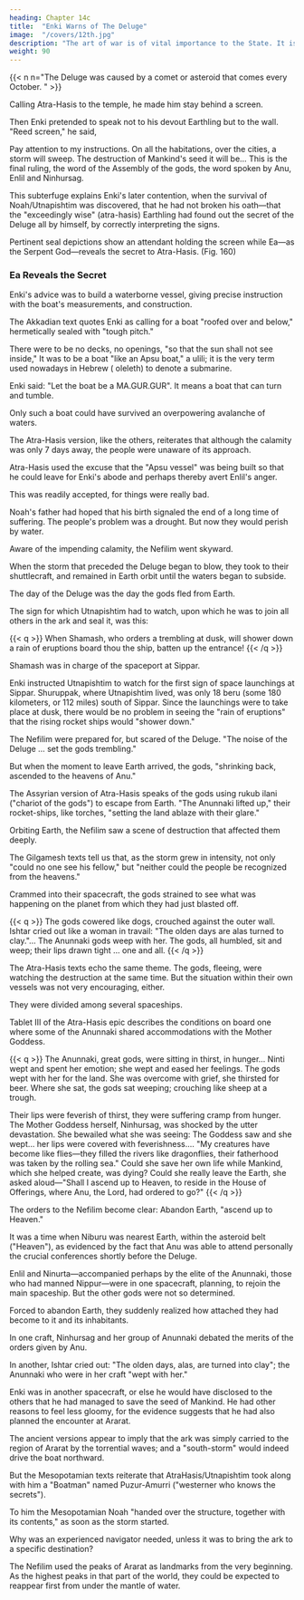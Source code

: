 ```yaml
---
heading: Chapter 14c
title:  "Enki Warns of The Deluge"
image:  "/covers/12th.jpg"
description: "The art of war is of vital importance to the State. It is a matter of life and death"
weight: 90
---
```



{{< n n="The Deluge was caused by a comet or asteroid that comes every October. " >}}


Calling Atra-Hasis to the temple, he made him stay behind a screen. 

Then Enki pretended to speak not to his devout Earthling but to the wall. "Reed screen,"
he said,

Pay attention to my instructions.
On all the habitations, over the cities,
a storm will sweep.
The destruction of Mankind's seed it will be…
This is the final ruling,
the word of the Assembly of the gods,
the word spoken by Anu, Enlil and Ninhursag.

This subterfuge explains Enki's later contention, when the survival of Noah/Utnapishtim was discovered, that he had not broken his oath—that the "exceedingly wise" (atra-hasis) Earthling had found out the secret of the Deluge all by himself, by correctly interpreting the signs.

Pertinent seal depictions show an attendant holding the screen while Ea—as the Serpent God—reveals the secret to Atra-Hasis. (Fig. 160)



### Ea Reveals the Secret

Enki's advice was to build a waterborne vessel, giving precise instruction with the boat's measurements, and construction.

<!--  but when the latter said, "I have never built a boat ... draw for me a design on the ground
that I may see," Enki provided him with -->

<!-- Steeped in Bible stories, we imagine this "ark" as a very large boat, with decks and superstructures. 

But the biblical term—teba—stems from the root "sunken," and it must be concluded that Enki
instructed his Noah to construct a submersible boat—a submarine. -->

The Akkadian text quotes Enki as calling for a boat "roofed over and below," hermetically sealed with "tough pitch." 

There were to be no decks, no openings, "so that the sun shall not see inside," It was to be a boat "like an Apsu boat," a ulili; it is the very term used nowadays in Hebrew ( oleleth) to denote a submarine.

Enki said: "Let the boat be a MA.GUR.GUR". It means a boat that can turn and tumble.

Only such a boat could have survived an overpowering avalanche of waters.

The Atra-Hasis version, like the others, reiterates that although the calamity was only 7 days away, the people were unaware of its approach. 

Atra-Hasis used the excuse that the "Apsu vessel" was being built so that he could leave for Enki's abode and perhaps thereby avert Enlil's anger. 

This was readily accepted, for things were really bad. 

Noah's father had hoped that his birth signaled the end of a long time of suffering. The people's problem was a drought. But now they would perish by water.

Aware of the impending calamity, the Nefilim went skyward. 

<!-- took steps to save their own skins. With Earth about to be engulfed by water, they could go in only one direction for protection: skyward. -->

When the storm that preceded the Deluge began to blow, they took to their shuttlecraft, and remained in Earth orbit until the waters began to subside.

The day of the Deluge was the day the gods fled from Earth.

The sign for which Utnapishtim had to watch, upon which he was to join all others in the ark and seal it, was this:

{{< q >}}
When Shamash, who orders a trembling at dusk, will shower down a rain of eruptions
board thou the ship, batten up the entrance!
{{< /q >}}


Shamash was in charge of the spaceport at Sippar. 

Enki instructed Utnapishtim to watch for the first sign of space launchings at Sippar. Shuruppak, where Utnapishtim lived, was only 18 beru (some 180 kilometers, or 112 miles) south of Sippar. Since the launchings were to take place at dusk, there would be no problem in seeing the "rain of
eruptions" that the rising rocket ships would "shower down."

The Nefilim were prepared for, but scared of the Deluge. "The noise of the Deluge … set the gods trembling." 

But when the moment to leave Earth arrived, the gods, "shrinking back, ascended to the
heavens of Anu." 

The Assyrian version of Atra-Hasis speaks of the gods using rukub ilani ("chariot of the gods") to escape from Earth. "The Anunnaki lifted up," their rocket-ships, like torches, "setting the land ablaze with their glare." 

Orbiting Earth, the Nefilim saw a scene of destruction that affected them deeply.

The Gilgamesh texts tell us that, as the storm grew in intensity, not only "could no one see his fellow," but "neither could the people be recognized from the heavens."

Crammed into their spacecraft, the gods strained to see what was happening on the planet from which they had just blasted off.

{{< q >}}
The gods cowered like dogs, crouched against the outer wall.
Ishtar cried out like a woman in travail:
"The olden days are alas turned to clay."…
The Anunnaki gods weep with her. The gods, all humbled, sit and weep; their lips drawn tight … one and all.
{{< /q >}}


The Atra-Hasis texts echo the same theme. The gods, fleeing, were watching the destruction at the same time. But the situation within their own vessels was not very encouraging, either.

They were divided among several spaceships.

Tablet III of the Atra-Hasis epic describes the conditions on board one where some of the Anunnaki shared accommodations with the Mother Goddess.

{{< q >}}
The Anunnaki, great gods, were sitting in thirst, in hunger…
Ninti wept and spent her emotion; she wept and eased her feelings.
The gods wept with her for the land. She was overcome with grief, she thirsted for beer.
Where she sat, the gods sat weeping; crouching like sheep at a trough.

Their lips were feverish of thirst, they were suffering cramp from hunger.
The Mother Goddess herself, Ninhursag, was shocked by the utter devastation.
She bewailed what she was seeing:
The Goddess saw and she wept…
her lips were covered with feverishness....
"My creatures have become like flies—they filled the rivers like dragonflies, their fatherhood was taken by the rolling sea."
Could she save her own life while Mankind, which she helped create, was dying? Could she really leave the Earth, she asked aloud—"Shall I ascend up to Heaven, to reside in the House of Offerings,
where Anu, the Lord, had ordered to go?"
{{< /q >}}


The orders to the Nefilim become clear: Abandon Earth, "ascend up to Heaven."

It was a time when Niburu was nearest Earth, within the asteroid belt ("Heaven"), as evidenced by the fact that Anu was able to attend personally the crucial conferences shortly before the Deluge.

Enlil and Ninurta—accompanied perhaps by the elite of the Anunnaki, those who had manned Nippur—were in one spacecraft, planning, to rejoin the main spaceship. But the other gods were not so determined. 

Forced to abandon Earth, they suddenly realized how attached they had become to it and its inhabitants. 

In one craft, Ninhursag and her group of Anunnaki debated the merits of the orders given by Anu. 

In another, Ishtar cried out: "The olden days, alas, are turned into clay"; the Anunnaki who were in her craft "wept with her." 

Enki was in another spacecraft, or else he would have disclosed to the others that he had managed to save the seed of Mankind. He had other reasons to feel less gloomy, for the evidence suggests that he had also planned the encounter at Ararat.

The ancient versions appear to imply that the ark was simply carried to the region of Ararat by the torrential waves; and a "south-storm" would indeed drive the boat northward.

But the Mesopotamian texts reiterate that AtraHasis/Utnapishtim took along with him a "Boatman" named Puzur-Amurri ("westerner who knows the secrets"). 

To him the Mesopotamian Noah "handed over the structure, together with its contents," as soon as the storm started. 

Why was an experienced navigator needed, unless it was to bring the ark to a specific
destination?

The Nefilim used the peaks of Ararat as landmarks from the very beginning. As the highest peaks in that part of the world, they could be expected to reappear first from under the mantle of water. 

<!-- Since Enki, "The Wise One, the All-Knowing," certainly could figure that much out, we can surmise that
he had instructed his servant to guide the ark toward Ararat, planning the
encounter from the very beginning. -->

